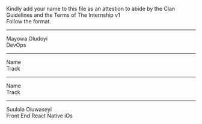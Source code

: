 Kindly add your name to this file as an attestion to abide by the Clan Guidelines and the Terms of The Internship v1
<br/> Follow the format.<br/> 
___
Mayowa Oludoyi <br/>
DevOps
___
Name <br/>
Track
___
Name <br/>
Track

___
Suulola Oluwaseyi <br/>
Front End React Native iOs
